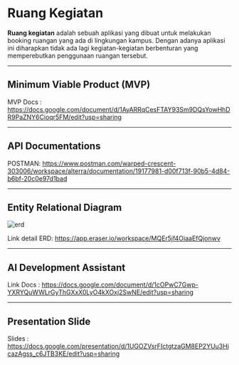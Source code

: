 # Ruang Kegiatan

**Ruang kegiatan** adalah sebuah aplikasi yang dibuat untuk melakukan booking ruangan yang ada di lingkungan kampus. Dengan adanya aplikasi ini diharapkan tidak ada lagi kegiatan-kegiatan berbenturan yang memperebutkan penggunaan ruangan tersebut.

---

## Minimum Viable Product (MVP)

MVP Docs : https://docs.google.com/document/d/1AyARRqCesFTAY93Sm9DQsYowHhDR9PaZNY6Cioqr5FM/edit?usp=sharing

---

## API Documentations

POSTMAN: https://www.postman.com/warped-crescent-303006/workspace/alterra/documentation/19177981-d00f713f-90b5-4d84-b6bf-20c0e97d1bad

---

## Entity Relational Diagram

![erd](https://ik.imagekit.io/4z5kxs6yji8/erd-ruang-kegiatan-new_hkl6woPfg.png?updatedAt=1698581778062)

Link detail ERD: https://app.eraser.io/workspace/MQEr5jf4OiaaEfQjonwv

---

## AI Development Assistant

Link Docs : https://docs.google.com/document/d/1cOPwC7Gwp-YXRYQuWWLrGyThGXxX0LyO4kXOxj2SwNE/edit?usp=sharing

---

## Presentation Slide

Slides : https://docs.google.com/presentation/d/1UGOZVsrFIctgtzaGM8EP2YUu3HicazAgss_c6JTB3KE/edit?usp=sharing
